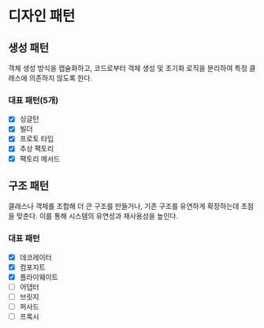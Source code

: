 # 디자인 패턴

## 생성 패턴

객체 생성 방식을 캡슐화하고, 코드로부터 객체 생성 및 초기화 로직을 분리하여 특정 클래스에 의존하지 않도록 한다.

### 대표 패턴(5개)

- [x] 싱글턴
- [x] 빌더
- [x] 프로토 타입
- [x] 추상 팩토리
- [x] 팩토리 메서드

## 구조 패턴

클래스나 객체롤 조합해 더 큰 구조를 만들거나, 기존 구조를 유연하게 확장하는데 초점을 맞춘다.
이를 통해 시스템의 유연성과 재사용성을 높인다.

### 대표 패턴

- [x] 데코레이터
- [x] 컴포지트
- [x] 플라이웨이트
- [ ] 어댑터
- [ ] 브릿지
- [ ] 퍼사드
- [ ] 프록시
